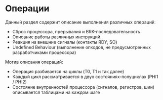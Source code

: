# Операции

Данный раздел содержит описание выполнения различных операций:
- Сброс процессора, прерывания и BRK-последовательность
- Описание работы различных инструкций
- Реакция на внешние сигналы (контакты RDY, SO)
- Undefined Behaviour (выполнение опкодов, не предусмотренных разработчиками процессора)

Мотив описания операций:
- Операция разбивается на циклы (T0, T1 и так далее)
- Каждый цикл рассматривается в двух состояниях-полуциклах (PHI1 / PHI2)
- Состояние внутренностей процессора (сигналов, регистров, шин) описывается таблицами на каждом шаге
